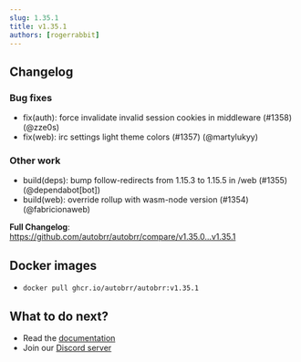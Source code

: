 ```yaml
---
slug: 1.35.1
title: v1.35.1
authors: [rogerrabbit]
---
```


## Changelog

### Bug fixes

- fix(auth): force invalidate invalid session cookies in middleware (#1358) (@zze0s)
- fix(web): irc settings light theme colors (#1357) (@martylukyy)

### Other work

- build(deps): bump follow-redirects from 1.15.3 to 1.15.5 in /web (#1355) (@dependabot[bot])
- build(web): override rollup with wasm-node version (#1354) (@fabricionaweb)

**Full Changelog**: https://github.com/autobrr/autobrr/compare/v1.35.0...v1.35.1

## Docker images

- `docker pull ghcr.io/autobrr/autobrr:v1.35.1`

## What to do next?

- Read the [documentation](https://autobrr.com)
- Join our [Discord server](https://discord.gg/8s5d8pFhba)
